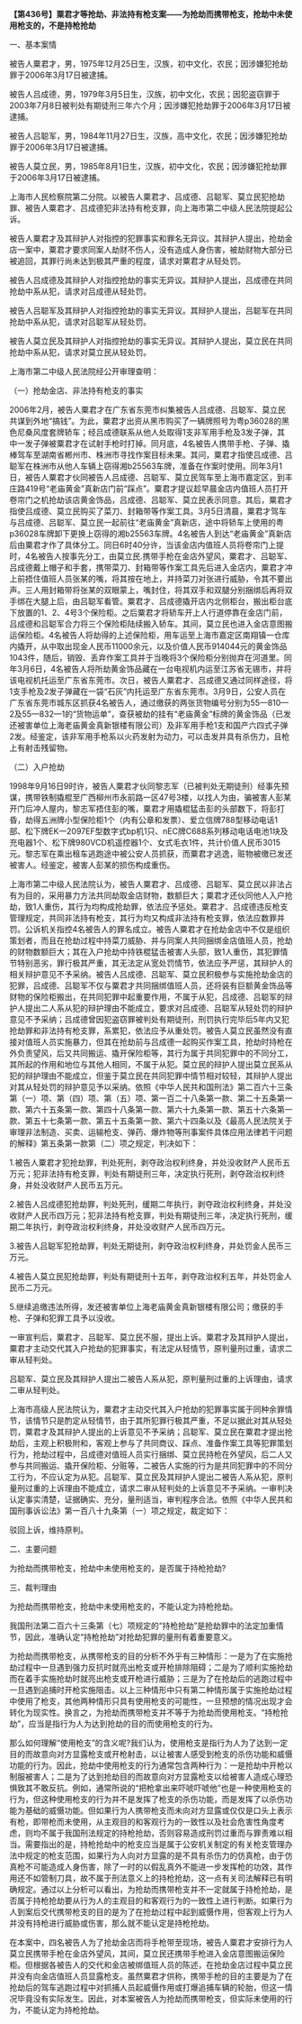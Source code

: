 **【第436号】粟君才等抢劫、非法持有枪支案——为抢劫而携带枪支，抢劫中未使用枪支的，不是持枪抢劫**

一、基本案情

被告人粟君才，男，1975年12月25日生，汉族，初中文化，农民；因涉嫌犯抢劫罪于2006年3月17日被逮捕。

被告人吕成德，男，1979年3月5日生，汉族，初中文化，农民；因犯盗窃罪于2003年7月8日被判处有期徒刑三年六个月；因涉嫌犯抢劫罪于2006年3月17日被逮捕。

被告人吕聪军，男，1984年11月27日生，汉族，高中文化，农民；因涉嫌犯抢劫罪于2006年3月17日被逮捕。

被告人莫立民，男，1985年8月1日生，汉族，初中文化，农民；因涉嫌犯抢劫罪于2006年3月17日被逮捕。

上海市人民检察院第二分院。以被告人粟君才、吕成德、吕聪军、莫立民犯抢劫罪、被告人粟君才、吕成德犯非法持有枪支罪，向上海市第二中级人民法院提起公诉。

被告人粟君才及其辩护人对指控的犯罪事实和罪名无异议。其辩护人提出，抢劫金店一案中，粟君才要求同案人劫财不伤人，没有造成人身伤害，被劫财物大部分已被追回，其罪行尚未达到极其严重的程度，请求对粟君才从轻处罚。

被告人吕成德及其辩护人对指控抢劫的事实无异议。其辩护人提出，吕成德在共同抢劫中系从犯，请求对吕成德从轻处罚。

被告人吕聪军及其辩护人对指控抢劫的事实无异议。其辩护人提出，吕聪军在共同抢劫中系从犯，请求对吕聪军从轻处罚。

被告人莫立民及其辩护人对指控抢劫的事实无异议。其辩护人提出，莫立民在共同抢劫中系从犯，请求对莫立民从轻处罚。

上海市第二中级人民法院经公开审理查明：

（一）抢劫金店、非法持有枪支的事实

2006年2月，被告人粟君才在广东省东莞市纠集被告人吕成德、吕聪军、莫立民共谋到外地“搞钱”。为此，粟君才出资从黑市购买了一辆牌照号为粤p36028的黑色尼桑风度套牌轿车；经吕成德联系从他人处取得1支非军用手枪及3发子弹，其中一发子弹被粟君才在试射手枪时打掉。同月底，4名被告人携带手枪、子弹、撬棒驾车至湖南省郴州市、株洲市寻找作案目标未果。其问，粟君才指使吕成德、吕聪军在株洲市从他人车辆上窃得湘b25563车牌，准备在作案时使用。同年3月1日，被告人粟君才伙同被告人吕成德、吕聪军、莫立民驾车至上海市嘉定区，到丰庄路419号“老庙黄金”真新店门前“踩点”。粟君才提议趁早晨金店内值班人员打开卷帘门之机抢劫该店黄金饰品，吕成德、吕聪军、莫立民表示同意。其后，粟君才指使吕成德、莫立民购买了菜刀、封箱带等作案工具。3月5日清晨，粟君才驾车与吕成德、吕聪军、莫立民一起前往“老庙黄金”真新店，途中将轿车上使用的粤p36028车牌卸下更换上窃得的湘b25563车牌。4名被告人到达“老庙黄金”真新店后由粟君才作了具体分工。同日6时40分许，当该金店内值班人员将卷帘门上提时，4名被告人按事先分工，由莫立民.携带手枪在金店外望风，粟君才、吕聪军、吕成德戴上帽子和手套，携带菜刀、封箱带等作案工具先后进入金店内，粟君才冲上前捂住值班人员张某的嘴，将其按在地上，并持菜刀对张进行威胁，令其不要出声。三人用封箱带将张某的双眼蒙上，嘴封住，将其双手和双腿分别捆绑后再将双手绑在大腿上后，由吕聪军看管。粟君才、吕成德撬开店内北侧柜台，搬出柜台底下放置的1、2、4号3个保险柜。之后粟君才将轿车开上人行道停靠在金店门前，吕成德和吕聪军合力将三个保险柜陆续搬入轿车。其间，莫立民也进入金店意图搬运保险柜。4名被告人将劫得的上述保险柜，用车运至上海市嘉定区南翔镇一仓库内撬开，从中取出现金人民币11000余元，以及价值人民币914044元的黄金饰品1043件，随后，销毁、丢弃作案工具并于当晚将3个保险柜分别抛弃在河道里。同年3月6日，4名被告人将所劫黄金饰品藏在一台电视机内运至江苏省无锡市，并将该电视机托运至广东省东莞市。次日，被告人粟君才、吕成德又通过同样途径，将1支手枪及2发子弹藏在一袋“石灰”内托运至广东省东莞市。3月9日，公安人员在广东省东莞市城东区抓获4名被告人，通过缴获的两张货物编号分别为55—810—2及55—832—1的“货物运单”，查获被劫的挂有“老庙黄金”标牌的黄金饰品（已发还被害单位上海老庙黄金真新银楼有限公司）及非军用手枪1支和国产六四式子弹2发。经鉴定，该非军用手枪系以火药发射为动力，可以击发并具有杀伤力，且枪上有射击残留物。

（二）入户抢劫

1998年9月16日9时许，被告人粟君才伙同黎志军（已被判处无期徒刑）经事先预谋，携带铁制撬棍至广西柳州市永前路一区47号3楼，以找人为由，骗被害人彭某开门后冲人屋内，黎志军捂住彭的嘴，粟君才用撬棍猛击彭的头部数下，将彭打昏，劫得五洲牌小型保险柜1个（内有公章和发票）、爱立信牌788型移动电话1部、松下牌EK一2097EF型数字式bp机1只、nEC牌C688系列移动电话电池1块及充电器1个、松下牌980VCD机遥控器1个、女式毛衣1件，共计价值人民币3015元。黎志军在乘出租车逃跑途中被公安人员抓获，而粟君才逃逸，赃物被缴已发还被害人。经鉴定，被害人彭某的损伤构成重伤。

上海市第二中级人民法院认为，被告人粟君才、吕成德、吕聪军、莫立民以非法占有为目的，采用暴力方法共同劫取金店财物，数额巨大；粟君才还伙同他人入户抢劫，致1人重伤，其行为均构成抢劫罪，依法应予惩处。粟君才、吕成德违反枪支管理规定，共同非法持有枪支，其行为均又构成非法持有枪支罪，依法应数罪并罚。公诉机关指控4名被告人的罪名成立。被告人粟君才在抢劫金店中不仅是组织策划者，而且在抢劫过程中持菜刀威胁、并与同案人共同捆绑金店值班人员，抢劫的财物数额巨大；其在入户抢劫中持铁棍猛击被害人头部，致1人重伤，其犯罪情节特别恶劣，罪行极其严重，其无法定从宽处罚情节，依法应予严惩，其辩护人的相关辩护意见不予采纳。被告人吕成德、吕聪军、莫立民积极参与实施抢劫金店的犯罪，吕成德、吕聪军不仅与粟君才共同捆绑值班人员，还将装有巨额黄金饰品等财物的保险柜搬出，在共同犯罪中起重要作用，不属于从犯，吕成德、吕聪军的辩护人提出二人系从犯的辩护理由不能成立，要求对吕成德、吕聪军从轻处罚的辩护意见不予采纳；吕成德曾因犯盗窃罪被判处有期徒刑，刑罚执行完毕后5年内又犯抢劫罪和非法持有枪支罪，系累犯，依法应予从重处罚。被告人莫立民虽然没有直接对值班人员实施暴力，但其在抢劫前与吕成德一起购买作案工具，抢劫时持枪在外负责望风，后又共同搬运、撬开保险柜等，其行为属于共同犯罪中的不同分工，其所起的作用和地位与其他人相同，不属于从犯。莫立民的辩护人提出莫立民系从犯的辩护理由不能成立，但鉴于莫立民在共同犯罪中情节相对较轻，其辩护人提出对其从轻处罚的辩护意见予以采纳。依照《中华人民共和国刑法》第二百六十三条第（一）项、第（四）项、第（五）项、第一百二十八条第一款、第二十五条第一款、第六十五条第一款、第四十八条第一款、第六十九条第一款、第五十六条第一款、第五十七条第一款、第五十五条第一款、第六十四条以及《最高人民法院关于审理非法制造、买卖、运输枪支、弹药、爆炸物等刑事案件具体应用法律若干问题的解释》第五条第一款第（二）项之规定，判决如下：

1.被告人粟君才犯抢劫罪，判处死刑，剥夺政治权利终身，并处没收财产人民币五万元；犯非法持有枪支罪，判处有期徒刑三年，决定执行死刑，剥夺政治权利终身，并处没收财产人民币五万元。

2.被告人吕成德犯抢劫罪，判处死刑，缓期二年执行，剥夺政治权利终身，并处没收财产人民币四万元；犯非法持有枪支罪，判处有期徒刑三年，决定执行死刑，缓期二年执行，剥夺政治权利终身，并处没收财产人民币四万元。

3.被告人吕聪军犯抢劫罪，判处无期徒刑，剥夺政治权利终身，并处罚金人民币三万元。

4.被告人莫立民犯抢劫罪，判处有期徒刑十五年，剥夺政治权利五年，并处罚金人民币二万元。

5.继续追缴违法所得，发还被害单位上海老庙黄金真新银楼有限公司；缴获的手枪、子弹和犯罪工具予以没收。

一审宣判后，粟君才、吕聪军、莫立民不服，提出上诉。粟君才及其辩护人提出，粟君才主动交代其入户抢劫的犯罪事实，有法定从轻情节，原判量刑过重，请求二审从轻判处。

吕聪军、莫立民及其辩护人提出二被告人系从犯，原判量刑过重的上诉理由，请求二审从轻判处。

上海市高级人民法院认为，粟君才主动交代其入户抢劫的犯罪事实属于同种余罪情节，该情节只是酌定从轻情节，由于其所犯罪行极其严重，不足以据此对其从轻处罚，粟君才及其辩护人提出的上诉意见不予采纳；吕聪军、莫立民在粟君才提出抢劫后，主观上积极附和，客观上参与了共同商议、踩点、准备作案工具等犯罪策划行为，抢劫过程中，吕成德对值班人员实行捆绑、莫立民持枪在外望风，后二人又参与共同搬运、撬开保险柜、分赃等，二被告人实施的行为是共同犯罪中的不同分工行为，不应认定为从犯。吕聪军、莫立民及其辩护人提出二被告人系从犯，原判量刑过重的上诉理由不能成立，请求二审从轻判处的上诉意见不予采纳。一审判决认定事实清楚，证据确实、充分，量刑适当，审判程序合法。依照《中华人民共和国刑事诉讼法》第一百八十九条第（一）项之规定，裁定如下：

驳回上诉，维持原判。

二、主要问题

为抢劫而携带枪支，抢劫中未使用枪支的，是否属于持枪抢劫?

三、裁判理由

为抢劫而携带枪支，抢劫中未使用枪支的，不能认定为持枪抢劫。

我国刑法第二百六十三条第（七）项规定的“持枪抢劫”是抢劫罪中的法定加重情节，因此，准确认定“持枪抢劫”对抢劫犯罪的量刑有着重要意义。

为抢劫而携带枪支，从携带枪支的目的分析不外乎有三种情形：一是为了在实施抢劫过程中一旦遇到强力反抗时就亮出枪支或开枪排除阻碍；二是为了顺利实施抢劫而在着手实施抢劫时就亮出枪支或开枪进行威胁；三是为了在抢劫后的逃跑过程中一旦遇到追捕时开枪实施阻击。以上三种情形中只有第二种情形属于实施抢劫过程中使用了枪支，其他两种情形只具有使用枪支的可能性，一旦预想的情况出现才会转化为现实性。换言之，为抢劫而携带枪支并不等于为抢劫而使用枪支。“持枪抢劫”，应当是指行为人为达到抢劫的目的而使用枪支的行为。

那么如何理解“使用枪支”的含义呢?我们认为，使用枪支是指行为人为了达到一定目的而故意向对方显露枪支或开枪射击，以让被害人感受到枪支的杀伤功能和威慑功能的行为。因此，抢劫中使用枪支的行为通常包含两种行为：一是抢劫中开枪以制服被害人；二是为了达到抢劫目的而故意向对方显露枪支以给被害人造成心理恐惧致其不敢反抗。例如，通常所说的“把枪拿出来吓唬吓唬他”也是一种使用枪支的行为，但这种使用枪支的行为并不是发挥了枪支的杀伤功能，而是发挥了以杀伤功能为基础的威慑功能。但如果行为人携带枪支而未向对方显露或仅仅是口头上表示有枪，即带枪而未使用，从主观目的和客观行为的一致性以及社会危害性角度考虑，则均不属于我国刑法规定的持枪抢劫，否则容易造成刑罚过重而与罪责难以相当。需要指出的是，持枪抢劫中的枪支应当是属于公安机关制定的有关枪支管理办法中规定的枪支范围，如果行为人向对方显露的是不具有杀伤力的仿真枪，由于仿真枪不可能造成人身伤害，除了一时的以假乱真外不能进一步发挥枪的功效，其作用还不如管制刀具，故不属于刑法意义上的持枪抢劫，这一点有关司法解释已有明确规定。通过以上分析可以看出，为抢劫而携带枪支并不一定就属于持枪抢劫，是否属于持枪抢劫要从行为人的主观目的和客观行为的一致性上进行判断。如果行为人到案后交代携带枪支的目的是为了在抢劫过程中起到威慑作用，但客观上行为人并没有持枪进行威胁或伤害，那么就不能认定是持枪抢劫。

在本案中，四名被告人为了抢劫金店而将手枪带至现场，被告人粟君才安排行为人莫立民携带手枪在金店外望风，其间，莫立民还携带手枪进入金店意图搬运保险柜。但根据各被告人的交代和金店被绑值班人员的陈述，在抢劫金店过程中莫立民并没有向金店值班人员显露枪支。虽然粟君才供称，携带手枪的目的主要是为了在抢劫后的驾车逃跑过程中对抓捕人员起威慑作用或打爆追捕车辆的轮胎，但这一情况毕竟没有实际发生。因此，对本案被告人为抢劫而携带枪支，但实际未使用的行为，不能认定为持枪抢劫。